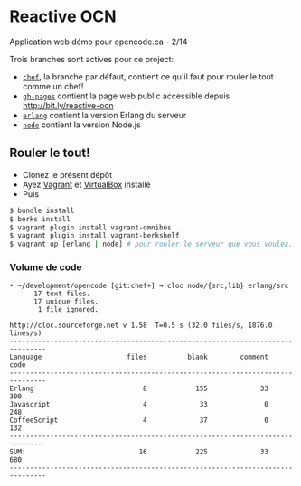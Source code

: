 # Reactive OCN

Application web démo pour opencode.ca - 2/14

Trois branches sont actives pour ce project: 

  - [`chef`](http://github.com/matehat/reactive-ocn), la branche par défaut, contient ce qu'il faut pour rouler le tout comme un chef!
  - [`gh-pages`](http://github.com/matehat/reactive-ocn/tree/gh-pages) contient la page web public accessible depuis http://bit.ly/reactive-ocn
  - [`erlang`](http://github.com/matehat/reactive-ocn/tree/erlang) contient la version Erlang du serveur
  - [`node`](http://github.com/matehat/reactive-ocn/tree/node) contient la version Node.js
  
## Rouler le tout!

* Clonez le présent dépôt
* Ayez [Vagrant][1] et [VirtualBox][2] installé
* Puis

```bash
$ bundle install
$ berks install
$ vagrant plugin install vagrant-omnibus
$ vagrant plugin install vagrant-berkshelf
$ vagrant up [erlang | node] # pour rouler le serveur que vous voulez. Omettez l'option pour démarrer les deux.
```

### Volume de code

```
• ~/development/opencode [git:chef+] → cloc node/{src,lib} erlang/src
      17 text files.
      17 unique files.                              
       1 file ignored.

http://cloc.sourceforge.net v 1.58  T=0.5 s (32.0 files/s, 1876.0 lines/s)
-------------------------------------------------------------------------------
Language                     files          blank        comment           code
-------------------------------------------------------------------------------
Erlang                           8            155             33            300
Javascript                       4             33              0            248
CoffeeScript                     4             37              0            132
-------------------------------------------------------------------------------
SUM:                            16            225             33            680
-------------------------------------------------------------------------------
```

[1]: http://vagrantup.com
[2]: http://virtualbox.org
